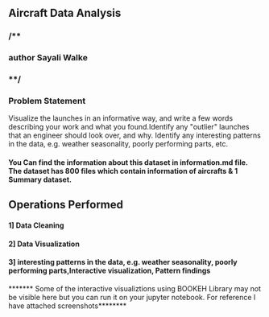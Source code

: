 ## Aircraft Data Analysis
### /**

### author Sayali Walke

### **/
### Problem Statement
Visualize the launches in an informative way, and write a few words describing your work and what you found.Identify any "outlier" launches that an engineer should look over, and why. Identify any interesting patterns in the data, e.g. weather seasonality, poorly performing parts, etc.

#### You Can find the information about this dataset in information.md file. The dataset has 800 files which contain information of aircrafts &  1 Summary dataset.

## Operations Performed

#### 1] Data Cleaning
#### 2] Data Visualization
#### 3] interesting patterns in the data, e.g. weather seasonality, poorly performing parts,Interactive visualization, Pattern findings
******* Some of the interactive visualiztions using BOOKEH Library may not be visible here but you can run it on your jupyter notebook.
For reference I have attached screenshots********
